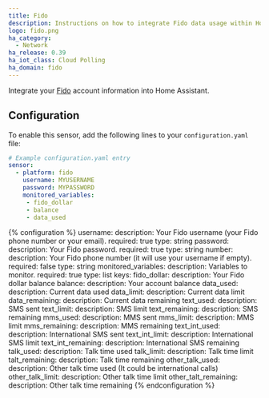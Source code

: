 ```yaml
---
title: Fido
description: Instructions on how to integrate Fido data usage within Home Assistant.
logo: fido.png
ha_category:
  - Network
ha_release: 0.39
ha_iot_class: Cloud Polling
ha_domain: fido
---
```


Integrate your [Fido](https://www.fido.ca/) account information into Home Assistant.

## Configuration

To enable this sensor, add the following lines to your `configuration.yaml` file:

```yaml
# Example configuration.yaml entry
sensor:
  - platform: fido
    username: MYUSERNAME
    password: MYPASSWORD
    monitored_variables:
     - fido_dollar
     - balance
     - data_used
```

{% configuration %}
username:
  description: Your Fido username (your Fido phone number or your email).
  required: true
  type: string
password:
  description: Your Fido password.
  required: true
  type: string
number:
  description: Your Fido phone number (it will use your username if empty).
  required: false
  type: string
monitored_variables:
  description: Variables to monitor.
  required: true
  type: list
  keys:
    fido_dollar:
      description: Your Fido dollar balance
    balance:
      description: Your account balance
    data_used:
      description: Current data used
    data_limit:
      description: Current data limit
    data_remaining:
      description: Current data remaining
    text_used:
      description: SMS sent
    text_limit:
      description: SMS limit
    text_remaining:
      description: SMS remaining
    mms_used:
      description: MMS sent
    mms_limit:
      description: MMS limit
    mms_remaining:
      description: MMS remaining
    text_int_used:
      description: International SMS sent
    text_int_limit:
      description: International SMS limit
    text_int_remaining:
      description: International SMS remaining
    talk_used:
      description: Talk time used
    talk_limit:
      description: Talk time limit
    talt_remaining:
      description: Talk time remaining
    other_talk_used:
      description: Other talk time used (It could be international calls)
    other_talk_limit:
      description: Other talk time limit
    other_talt_remaining:
      description: Other talk time remaining
{% endconfiguration %}
